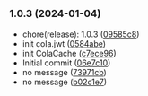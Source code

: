 ## <small>1.0.3 (2024-01-04)</small>

* chore(release): 1.0.3 ([09585c8](https://github.com/odinGitGmail/Cola.ColaJwt/commit/09585c8))
* init cola.jwt ([0584abe](https://github.com/odinGitGmail/Cola.ColaJwt/commit/0584abe))
* init ColaCache ([c7ece96](https://github.com/odinGitGmail/Cola.ColaJwt/commit/c7ece96))
* Initial commit ([06e7c10](https://github.com/odinGitGmail/Cola.ColaJwt/commit/06e7c10))
* no message ([73971cb](https://github.com/odinGitGmail/Cola.ColaJwt/commit/73971cb))
* no message ([b02c1e7](https://github.com/odinGitGmail/Cola.ColaJwt/commit/b02c1e7))



